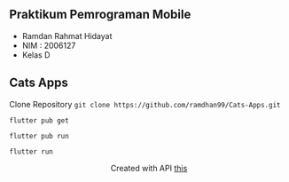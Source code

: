 ## Praktikum Pemrograman Mobile
- Ramdan Rahmat Hidayat
- NIM : 2006127
- Kelas D

## Cats Apps

Clone Repository `git clone https://github.com/ramdhan99/Cats-Apps.git`

`flutter pub get`

`flutter pub run`

`flutter run`


<div align='center'> Created with API <a href='https://api-ninjas.com/api/cats'>this</a></div>
